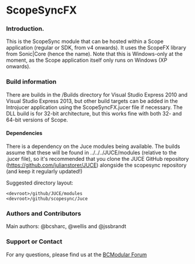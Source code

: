 ScopeSyncFX
===========
### Introduction.
This is the ScopeSync module that can be hosted within a Scope application (regular or SDK, from v4 onwards). It uses the ScopeFX library from Sonic|Core (hence the name). Note that this is Windows-only at the moment, as the Scope application itself only runs on Windows (XP onwards).

### Build information
There are builds in the /Builds directory for Visual Studio Express 2010 and Visual Studio Express 2013, but other build targets can be added in the Introjucer application using the ScopeSyncFX.jucer file if necessary. The DLL build is for 32-bit architecture, but this works fine with both 32- and 64-bit versions of Scope.

#### Dependencies
There is a dependency on the Juce modules being available. The builds assume that these will be found in ../../../JUCE/modules (relative to the .jucer file), so it's recommended that you clone the JUCE GitHub repository (https://github.com/julianstorer/JUCE) alongside the scopesync repository (and keep it regularly updated!)

Suggested directory layout:
```
<devroot>/github/JUCE/modules
<devroot>/github/scopesync/Juce
```

### Authors and Contributors
Main authors: @bcsharc, @wellis and @jssbrandt

### Support or Contact
For any questions, please find us at the [BCModular Forum](http://www.bcmodular.co.uk/forum/)
